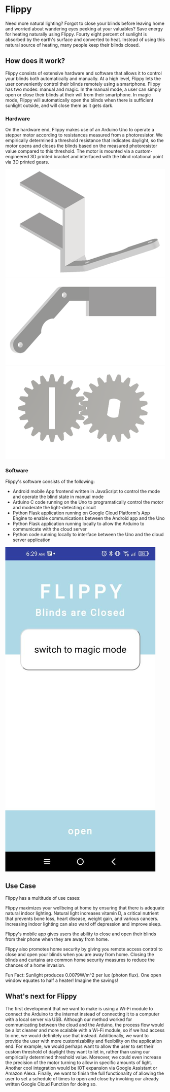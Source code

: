 # Flippy
Need more natural lighting? Forgot to close your blinds before leaving home and worried about wandering eyes peeking at your valuables? Save energy for heating naturally using Flippy. Fourty eight percent of sunlight is absorbed by the earth's surface and converted to heat. Instead of using this natural source of heating, many people keep their blinds closed.

## How does it work?
Flippy consists of extensive hardware and software that allows it to control your blinds both automatically and manually. At a high level, Flippy lets the user conveniently control their blinds remotely using a smartphone. Flippy has two modes: manual and magic. In the manual mode, a user can simply open or close their blinds at their will from their smartphone. In magic mode, Flippy will automatically open the blinds when there is sufficient sunlight outside, and will close them as it gets dark.

### Hardware
On the hardware end, Flippy makes use of an Arduino Uno to operate a stepper motor according to resistances measured from a photoresistor. We empirically determined a threshold resistance that indicates daylight, so the motor opens and closes the blinds based on the measured photoresistor value compared to this threshold. The motor is mounted via a custom-engineered 3D printed bracket and interfaced with the blind rotational point via 3D printed gears.

![Bracket CAD 1](https://github.com/apangasa/hackumass-blindcontrol/blob/main/images/Bracket1.png)
![Bracket CAD 2](https://github.com/apangasa/hackumass-blindcontrol/blob/main/images/Bracket2.png)
![Gears](https://github.com/apangasa/hackumass-blindcontrol/blob/main/images/Gears.png)


### Software
Flippy's software consists of the following:
- Android mobile App frontend written in JavaScript to control the mode and operate the blind state in manual mode
- Arduino C code running on the Uno to programatically control the motor and moderate the light-detecting circuit
- Python Flask application running on Google Cloud Platform's App Engine to enable communications between the Android app and the Uno
- Python Flask application running locally to allow the Arduino to communicate with the cloud server
- Python code running locally to interface between the Uno and the cloud server application

![Flippy Mobile](https://github.com/apangasa/hackumass-blindcontrol/blob/main/images/Flippy.jpg)

## Use Case
Flippy has a multitude of use cases:

Flippy maximizes your wellbeing at home by ensuring that there is adequate natural indoor lighting. Natural light increases vitamin D, a critical nutrient that prevents bone loss, heart disease, weight gain, and various cancers. Increasing indoor lighting can also ward off depression and improve sleep.

Flippy's mobile app gives users the ability to close and open their blinds from their phone when they are away from home.

Flippy also promotes home security by giving you remote access control to close and open your blinds when you are away from home. Closing the blinds and curtains are common home security measures to reduce the chances of a home invasion. 

Fun Fact: Sunlight produces 0.0079W/m^2 per lux (photon flux). One open window equates to half a heater! Imagine the savings!

 
## What's next for Flippy
The first development that we want to make is using a Wi-Fi module to connect the Arduino to the internet instead of connecting it to a computer with a local server via USB. Although our method worked for communicating between the cloud and the Arduino, the process flow would be a lot cleaner and more scalable with a Wi-Fi module, so if we had access to one, we would definitely use that instead. Additionally, we want to provide the user with more customizability and flexibility on the application end. For example, we would perhaps want to allow the user to set their custom threshold of daylight they want to let in, rather than using our empirically determined threshold value. Moreover, we could even increase the precision of the motor turning to allow in specific amounts of light. Another cool integration would be IOT expansion via Google Assistant or Amazon Alexa. Finally, we want to finish the full functionality of allowing the user to set a schedule of times to open and close by invoking our already written Google Cloud Function for doing so.


